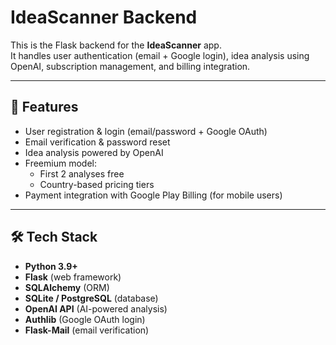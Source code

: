 # IdeaScanner Backend

This is the Flask backend for the **IdeaScanner** app.  
It handles user authentication (email + Google login), idea analysis using OpenAI, subscription management, and billing integration.

---

## 🚀 Features
- User registration & login (email/password + Google OAuth)
- Email verification & password reset
- Idea analysis powered by OpenAI
- Freemium model:
  - First 2 analyses free
  - Country-based pricing tiers
- Payment integration with Google Play Billing (for mobile users)

---

## 🛠️ Tech Stack
- **Python 3.9+**
- **Flask** (web framework)
- **SQLAlchemy** (ORM)
- **SQLite / PostgreSQL** (database)
- **OpenAI API** (AI-powered analysis)
- **Authlib** (Google OAuth login)
- **Flask-Mail** (email verification)


